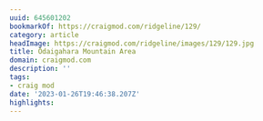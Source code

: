 ```yaml
---
uuid: 645601202
bookmarkOf: https://craigmod.com/ridgeline/129/
category: article
headImage: https://craigmod.com/ridgeline/images/129/129.jpg
title: Ōdaigahara Mountain Area
domain: craigmod.com
description: ''
tags:
- craig mod
date: '2023-01-26T19:46:38.207Z'
highlights:
---
```



